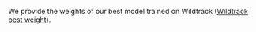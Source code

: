 We provide the weights of our best model trained on Wildtrack ([Wildtrack best weight](https://drive.google.com/file/d/13Kfaiy3qu9hcxB-vXwoEAO5ZvJ-x83AZ/view?usp=sharing)).